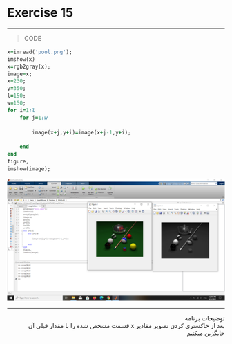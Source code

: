 # Exercise 15



***
>CODE

```ruby
x=imread('pool.png');
imshow(x)
x=rgb2gray(x);
image=x;
x=230;
y=350;
l=150;
w=150;
for i=1:l
    for j=1:w
        
        image(x+j,y+i)=image(x+j-1,y+i);

    end
end
figure,
imshow(image);
```


![alt text](https://github.com/semnan-university-ai/image-processing-class/blob/main/excersiecs/faeze75/15/Screenshot%20(23).png)
***
<div dir="rtl">
توضیحات برنامه <br />
بعد از خاکستری کردن تصویر مقادیر x قسمت مشخص شده را با مقدار قبلی آن جایگزین میکنیم
</div>


